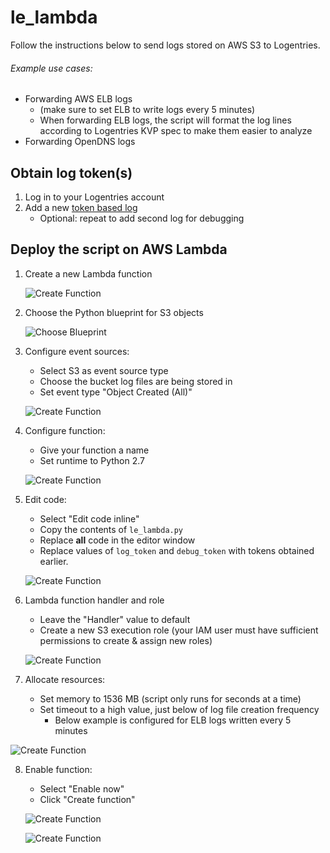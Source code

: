 # le_lambda
Follow the instructions below to send logs stored on AWS S3 to Logentries.

###### Example use cases:
* Forwarding AWS ELB logs
  * (make sure to set ELB to write logs every 5 minutes)
  * When forwarding ELB logs, the script will format the log lines according to Logentries KVP spec to make them easier to analyze
* Forwarding OpenDNS logs

## Obtain log token(s)
1. Log in to your Logentries account
2. Add a new [token based log](https://logentries.com/doc/input-token/)
   * Optional: repeat to add second log for debugging

## Deploy the script on AWS Lambda
1. Create a new Lambda function

   ![Create Function](https://raw.githubusercontent.com/omgapuppy/le_lambda/master/doc/step1.png)

2. Choose the Python blueprint for S3 objects

   ![Choose Blueprint](https://raw.githubusercontent.com/omgapuppy/le_lambda/master/doc/step2.png)

3. Configure event sources:
   * Select S3 as event source type
   * Choose the bucket log files are being stored in
   * Set event type "Object Created (All)"

   ![Create Function](https://raw.githubusercontent.com/omgapuppy/le_lambda/master/doc/step3.png)

4. Configure function:
   * Give your function a name
   * Set runtime to Python 2.7

   ![Create Function](https://raw.githubusercontent.com/omgapuppy/le_lambda/master/doc/step4.png)

5. Edit code:
   * Select "Edit code inline"
   * Copy the contents of ```le_lambda.py```
   * Replace **all** code in the editor window
   * Replace values of ```log_token``` and ```debug_token``` with tokens obtained earlier.

   ![Create Function](https://raw.githubusercontent.com/omgapuppy/le_lambda/master/doc/step5.png)

6. Lambda function handler and role
   * Leave the "Handler" value to default
   * Create a new S3 execution role (your IAM user must have sufficient permissions to create & assign new roles)

   ![Create Function](https://raw.githubusercontent.com/omgapuppy/le_lambda/master/doc/step6.png)

7. Allocate resources:
   * Set memory to 1536 MB (script only runs for seconds at a time)
   * Set timeout to a high value, just below of log file creation frequency
     *  Below example is configured for ELB logs written every 5 minutes

  ![Create Function](https://raw.githubusercontent.com/omgapuppy/le_lambda/master/doc/step7.png)

8. Enable function:
   * Select "Enable now"
   * Click "Create function"

   ![Create Function](https://raw.githubusercontent.com/omgapuppy/le_lambda/master/doc/step8.png)

   ![Create Function](https://raw.githubusercontent.com/omgapuppy/le_lambda/master/doc/step9.png)
